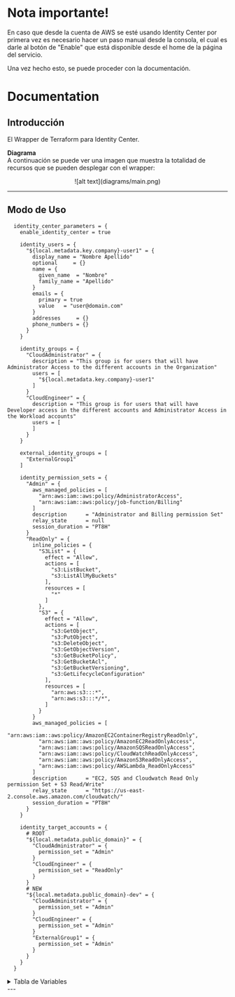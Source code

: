 # Nota importante!
En caso que desde la cuenta de AWS se esté usando Identity Center por primera vez es necesario hacer un paso manual desde la consola, el cual es darle al botón de "Enable" que está disponible desde el home de la página del servicio.

Una vez hecho esto, se puede proceder con la documentación.

# Documentation

## Introducción

El Wrapper de Terraform para Identity Center.

**Diagrama** <br/>
A continuación se puede ver una imagen que muestra la totalidad de recursos que se pueden desplegar con el wrapper:

<center>![alt text](diagrams/main.png)</center>

---

## Modo de Uso
```hcl
  identity_center_parameters = {
    enable_identity_center = true

    identity_users = {
      "${local.metadata.key.company}-user1" = {
        display_name = "Nombre Apellido"
        optional     = {}
        name = {
          given_name  = "Nombre"
          family_name = "Apellido"
        }
        emails = {
          primary = true
          value   = "user@domain.com"
        }
        addresses     = {}
        phone_numbers = {}
      }
    }

    identity_groups = {
      "CloudAdministrator" = {
        description = "This group is for users that will have Administrator Access to the different accounts in the Organization"
        users = [
          "${local.metadata.key.company}-user1"
        ]
      }
      "CloudEngineer" = {
        description = "This group is for users that will have Developer access in the different accounts and Administrator Access in the Workload accounts"
        users = [
        ]
      }
    }

    external_identity_groups = [
      "ExternalGroup1"
    ]

    identity_permission_sets = {
      "Admin" = {
        aws_managed_policies = [
          "arn:aws:iam::aws:policy/AdministratorAccess",
          "arn:aws:iam::aws:policy/job-function/Billing"
        ]
        description      = "Administrator and Billing permission Set"
        relay_state      = null
        session_duration = "PT8H"
      }
      "ReadOnly" = {
        inline_policies = {
          "S3List" = {
            effect = "Allow",
            actions = [
              "s3:ListBucket",
              "s3:ListAllMyBuckets"
            ],
            resources = [
              "*"
            ]
          },
          "S3" = {
            effect = "Allow",
            actions = [
              "s3:GetObject",
              "s3:PutObject",
              "s3:DeleteObject",
              "s3:GetObjectVersion",
              "s3:GetBucketPolicy",
              "s3:GetBucketAcl",
              "s3:GetBucketVersioning",
              "s3:GetLifecycleConfiguration"
            ],
            resources = [
              "arn:aws:s3:::*",
              "arn:aws:s3:::*/*",
            ]
          }
        }
        aws_managed_policies = [
          "arn:aws:iam::aws:policy/AmazonEC2ContainerRegistryReadOnly",
          "arn:aws:iam::aws:policy/AmazonEC2ReadOnlyAccess",
          "arn:aws:iam::aws:policy/AmazonSQSReadOnlyAccess",
          "arn:aws:iam::aws:policy/CloudWatchReadOnlyAccess",
          "arn:aws:iam::aws:policy/AmazonS3ReadOnlyAccess",
          "arn:aws:iam::aws:policy/AWSLambda_ReadOnlyAccess"
        ]
        description      = "EC2, SQS and Cloudwatch Read Only permission Set + S3 Read/Write"
        relay_state      = "https://us-east-2.console.aws.amazon.com/cloudwatch/"
        session_duration = "PT8H"
      }
    }

    identity_target_accounts = {
      # ROOT
      "${local.metadata.public_domain}" = {
        "CloudAdministrator" = {
          permission_set = "Admin"
        }
        "CloudEngineer" = {
          permission_set = "ReadOnly"
        }
      }
      # NEW
      "${local.metadata.public_domain}-dev" = {
        "CloudAdministrator" = {
          permission_set = "Admin"
        }
        "CloudEngineer" = {
          permission_set = "Admin"
        }
        "ExternalGroup1" = {
          permission_set = "Admin"
        }
      }
    }
  }
```

<details>
<summary>Tabla de Variables</summary>

| Variable                 | Description                                                                       | Type   | Default | Alternatives |
|--------------------------|-----------------------------------------------------------------------------------|--------|---------|--------------|
| enable_identity_center   | Enables or disables the organization service                                      | `bool` | `false` | no           |
| identity_groups          | A list of principal services that will be enabled at an organization level        | `any`  | `{}`    | no           |
| identity_users           | A list of principal services that will be enabled at an organization level        | `any`  | `{}`    | no           |
| identity_permission_sets | A list of principal services that will be enabled at an organization level        | `any`  | `{}`    | no           |
| identity_target_accounts | To be defined later                                                               | `any`  | `{}`    | no           |
| organization_account_ids | A map of accounts that will be created under an organization or Organization Unit | `any`  | `{}`    | no           |


</details>
---


